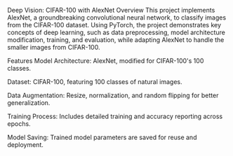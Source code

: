 Deep Vision: CIFAR-100 with AlexNet
Overview
This project implements AlexNet, a groundbreaking convolutional neural network, to classify images from the CIFAR-100 dataset. Using PyTorch, the project demonstrates key concepts of deep learning, such as data preprocessing, model architecture modification, training, and evaluation, while adapting AlexNet to handle the smaller images from CIFAR-100.

Features
Model Architecture: AlexNet, modified for CIFAR-100's 100 classes.

Dataset: CIFAR-100, featuring 100 classes of natural images.

Data Augmentation: Resize, normalization, and random flipping for better generalization.

Training Process: Includes detailed training and accuracy reporting across epochs.

Model Saving: Trained model parameters are saved for reuse and deployment.